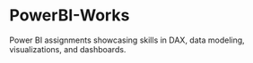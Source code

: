 # PowerBI-Works
Power BI assignments showcasing skills in DAX, data modeling, visualizations, and dashboards.
